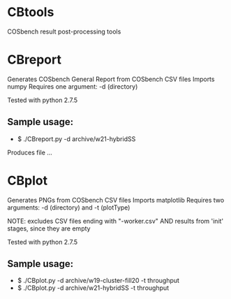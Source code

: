 # CBtools
COSbench result post-processing tools

# CBreport
Generates COSbench General Report from COSbench CSV files
Imports numpy
Requires one argument: -d (directory)

Tested with python 2.7.5
## Sample usage:
* $ ./CBreport.py -d archive/w21-hybridSS

Produces file ...

# CBplot
Generates PNGs from COSbench CSV files
Imports matplotlib
Requires two arguments: -d (directory) and -t (plotType)

NOTE: excludes CSV files ending with "-worker.csv" AND results from 'init' stages, since they are empty

Tested with python 2.7.5
## Sample usage:
* $ ./CBplot.py -d archive/w19-cluster-fill20 -t throughput
* $ ./CBplot.py -d archive/w21-hybridSS -t throughput
